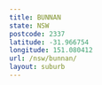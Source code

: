 ```yaml
---
title: BUNNAN
state: NSW
postcode: 2337
latitude: -31.966754
longitude: 151.080412
url: /nsw/bunnan/
layout: suburb
---
```

